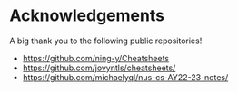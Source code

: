# Acknowledgements
A big thank you to the following public repositories!
- https://github.com/ning-y/Cheatsheets
- https://github.com/jovyntls/cheatsheets/
- https://github.com/michaelyql/nus-cs-AY22-23-notes/